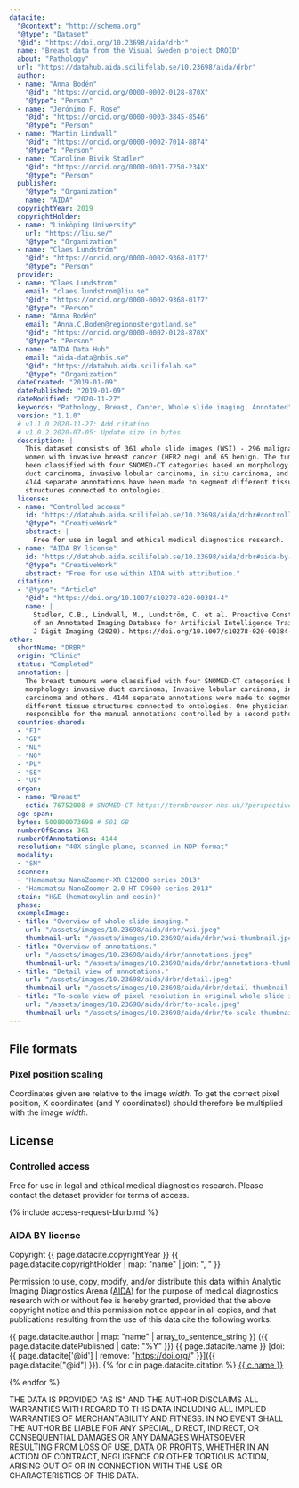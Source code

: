 ```yaml
---
datacite:
  "@context": "http://schema.org"
  "@type": "Dataset"
  "@id": "https://doi.org/10.23698/aida/drbr"
  name: "Breast data from the Visual Sweden project DROID"
  about: "Pathology"
  url: "https://datahub.aida.scilifelab.se/10.23698/aida/drbr"
  author:
  - name: "Anna Bodén"
    "@id": "https://orcid.org/0000-0002-0128-870X"
    "@type": "Person"
  - name: "Jerónimo F. Rose"
    "@id": "https://orcid.org/0000-0003-3845-8546"
    "@type": "Person"
  - name: "Martin Lindvall"
    "@id": "https://orcid.org/0000-0002-7014-8874"
    "@type": "Person"
  - name: "Caroline Bivik Stadler"
    "@id": "https://orcid.org/0000-0001-7250-234X"
    "@type": "Person"
  publisher:
    "@type": "Organization"
    name: "AIDA"
  copyrightYear: 2019
  copyrightHolder:
  - name: "Linköping University"
    url: "https://liu.se/"
    "@type": "Organization"
  - name: "Claes Lundström"
    "@id": "https://orcid.org/0000-0002-9368-0177"
    "@type": "Person"
  provider:
  - name: "Claes Lundstrom"
    email: "claes.lundstrom@liu.se"
    "@id": "https://orcid.org/0000-0002-9368-0177"
    "@type": "Person"
  - name: "Anna Bodén"
    email: "Anna.C.Boden@regionostergotland.se"
    "@id": "https://orcid.org/0000-0002-0128-870X"
    "@type": "Person"
  - name: "AIDA Data Hub"
    email: "aida-data@nbis.se"
    "@id": "https://datahub.aida.scilifelab.se"
    "@type": "Organization"
  dateCreated: "2019-01-09"
  datePublished: "2019-01-09"
  dateModified: "2020-11-27"
  keywords: "Pathology, Breast, Cancer, Whole slide imaging, Annotated"
  version: "1.1.0"
  # v1.1.0 2020-11-27: Add citation.
  # v1.0.2 2020-07-05: Update size in bytes.
  description: |
    This dataset consists of 361 whole slide images (WSI) - 296 malignant from
    women with invasive breast cancer (HER2 neg) and 65 benign. The tumours have
    been classified with four SNOMED-CT categories based on morphology: invasive
    duct carcinoma, invasive lobular carcinoma, in situ carcinoma, and others.
    4144 separate annotations have been made to segment different tissue
    structures connected to ontologies.
  license:
  - name: "Controlled access"
    id: "https://datahub.aida.scilifelab.se/10.23698/aida/drbr#controlled-access"
    "@type": "CreativeWork"
    abstract: |
      Free for use in legal and ethical medical diagnostics research.
  - name: "AIDA BY license"
    id: "https://datahub.aida.scilifelab.se/10.23698/aida/drbr#aida-by-license"
    "@type": "CreativeWork"
    abstract: "Free for use within AIDA with attribution."
  citation:
  - "@type": "Article"
    "@id": "https://doi.org/10.1007/s10278-020-00384-4"
    name: |
      Stadler, C.B., Lindvall, M., Lundström, C. et al. Proactive Construction
      of an Annotated Imaging Database for Artificial Intelligence Training.
      J Digit Imaging (2020). https://doi.org/10.1007/s10278-020-00384-4
other:
  shortName: "DRBR"
  origin: "Clinic"
  status: "Completed"
  annotation: |
    The breast tumours were classified with four SNOMED-CT categories based on
    morphology: invasive duct carcinoma, Invasive lobular carcinoma, in situ
    carcinoma and others. 4144 separate annotations were made to segment
    different tissue structures connected to ontologies. One physician were
    responsible for the manual annotations controlled by a second pathologist.
  countries-shared:
  - "FI"
  - "GB"
  - "NL"
  - "NO"
  - "PL"
  - "SE"
  - "US"
  organ:
  - name: "Breast"
    sctid: 76752008 # SNOMED-CT https://termbrowser.nhs.uk/?perspective=full&conceptId1=%s
  age-span:
  bytes: 500800073698 # 501 GB
  numberOfScans: 361
  numberOfAnnotations: 4144
  resolution: "40X single plane, scanned in NDP format"
  modality:
  - "SM"
  scanner:
  - "Hamamatsu NanoZoomer-XR C12000 series 2013"
  - "Hamamatsu NanoZoomer 2.0 HT C9600 series 2013"
  stain: "H&E (hematoxylin and eosin)"
  phase:
  exampleImage:
  - title: "Overview of whole slide imaging."
    url: "/assets/images/10.23698/aida/drbr/wsi.jpeg"
    thumbnail-url: "/assets/images/10.23698/aida/drbr/wsi-thumbnail.jpeg"
  - title: "Overview of annotations."
    url: "/assets/images/10.23698/aida/drbr/annotations.jpeg"
    thumbnail-url: "/assets/images/10.23698/aida/drbr/annotations-thumbnail.jpeg"
  - title: "Detail view of annotations."
    url: "/assets/images/10.23698/aida/drbr/detail.jpeg"
    thumbnail-url: "/assets/images/10.23698/aida/drbr/detail-thumbnail.jpeg"
  - title: "To-scale view of pixel resolution in original whole slide imaging data."
    url: "/assets/images/10.23698/aida/drbr/to-scale.jpeg"
    thumbnail-url: "/assets/images/10.23698/aida/drbr/to-scale-thumbnail.jpeg"
---
```

## File formats
### Pixel position scaling
Coordinates given are relative to the image *width*. To get the correct pixel
position, X coordinates (and Y coordinates!) should therefore be multiplied with
the image *width*.

## License
### Controlled access
Free for use in legal and ethical medical diagnostics research.
Please contact the dataset provider for terms of access.

{% include access-request-blurb.md %}

### AIDA BY license
Copyright
{{ page.datacite.copyrightYear }}
{{ page.datacite.copyrightHolder | map: "name" |  join: ", " }}

Permission to use, copy, modify, and/or distribute this data within Analytic
Imaging Diagnostics Arena ([AIDA](https://medtech4health.se/aida)) for the
purpose of medical diagnostics research with or without fee is hereby granted,
provided that the above copyright notice and this permission notice appear in
all copies, and that publications resulting from the use of this data cite the
following works:

{{ page.datacite.author | map: "name" | array_to_sentence_string }}
({{ page.datacite.datePublished | date: "%Y" }})
{{ page.datacite.name }}
[doi:{{ page.datacite['@id'] | remove: "https://doi.org/" }}]({{ page.datacite["@id"] }}).
{% for c in page.datacite.citation %}
  [{{ c.name }}]({{c["@id"]}})

{% endfor %}

THE DATA IS PROVIDED "AS IS" AND THE AUTHOR DISCLAIMS ALL WARRANTIES WITH REGARD
TO THIS DATA INCLUDING ALL IMPLIED WARRANTIES OF MERCHANTABILITY AND FITNESS. IN
NO EVENT SHALL THE AUTHOR BE LIABLE FOR ANY SPECIAL, DIRECT, INDIRECT, OR
CONSEQUENTIAL DAMAGES OR ANY DAMAGES WHATSOEVER RESULTING FROM LOSS OF USE, DATA
OR PROFITS, WHETHER IN AN ACTION OF CONTRACT, NEGLIGENCE OR OTHER TORTIOUS
ACTION, ARISING OUT OF OR IN CONNECTION WITH THE USE OR CHARACTERISTICS OF THIS
DATA.
